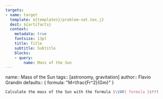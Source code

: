 ```yaml
---
targets:
- name: target
  template: ${templates}/problem-set.tex.j2
  dest: ${artifacts}
  context:
    metadata: true
    fontsize: 13pt
    title: Title
    subtitle: Subtitle
    blocks:
    - query:
        name: Mass of the Sun
---
```

name:: Mass of the Sun
tags:: [astronomy, gravitation]
author:: Flavio Grandin
defaults:: { formula: "M=\\frac{Fr^2}{Gm}" }

```latex
Calculate the mass of the Sun with the formula $\VAR{ formula }$!!!
```